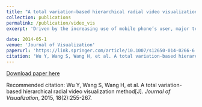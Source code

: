 ```yaml
---
title: "A total variation-based hierarchical radial video visualization method"
collection: publications
permalink: /publication/video_vis
excerpt: 'Driven by the increasing use of mobile phone’s user, major telecommunication providers deploy more base stations to cover a wider geographic area. However, that leads to soaring energy consumption. The primary contribution of this paper is to propose a visual analytics approach to enhance energy awareness for cellular network planning. With the goal of increasing energy efficiency and maintaining the quality of service, we present a map-based visual analysis tool called Aureole for the exploration and analysis of cellular networks in spatial and temporal aspects. Moreover, it was designed with circular composition theory to allow users to concentrate on the area of interest while not losing the context information. With this method, users can conduct a multi-level analysis of the cellular network. Finally, we show the effectiveness of the approach in a set of usage scenarios.'

date: 2014-05-1
venue: 'Journal of Visualization'
paperurl: 'https://link.springer.com/article/10.1007/s12650-014-0266-6'
citation: 'Wu Y, Wang S, Wang H, et al. A total variation-based hierarchical radial video visualization method[J]. Journal of Visualization, 2015, 18(2):255-267.'
---
```


[Download paper here](http://www.swustvis.cn/media/filer_public/filer_public/04/02/0402f0f3-b4a7-4a03-956e-4585c7341f5e/a_total_variation-based_hierarchical_radial_video_visualization_method.pdf)

Recommended citation: 
Wu Y, Wang S, Wang H, et al. A total variation-based hierarchical radial video visualization method[J]. <i>Journal of Visualization</i>, 2015, 18(2):255-267.
